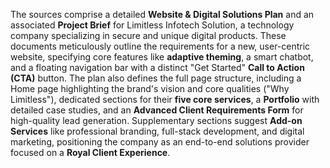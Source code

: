 The sources comprise a detailed **Website & Digital Solutions Plan** and an associated **Project Brief** for Limitless Infotech Solution, a technology company specializing in secure and unique digital products. These documents meticulously outline the requirements for a new, user-centric website, specifying core features like **adaptive theming**, a smart chatbot, and a floating navigation bar with a distinct "Get Started" **Call to Action (CTA)** button. The plan also defines the full page structure, including a Home page highlighting the brand's vision and core qualities ("Why Limitless"), dedicated sections for their **five core services**, a **Portfolio** with detailed case studies, and an **Advanced Client Requirements Form** for high-quality lead generation. Supplementary sections suggest **Add-on Services** like professional branding, full-stack development, and digital marketing, positioning the company as an end-to-end solutions provider focused on a **Royal Client Experience**.
